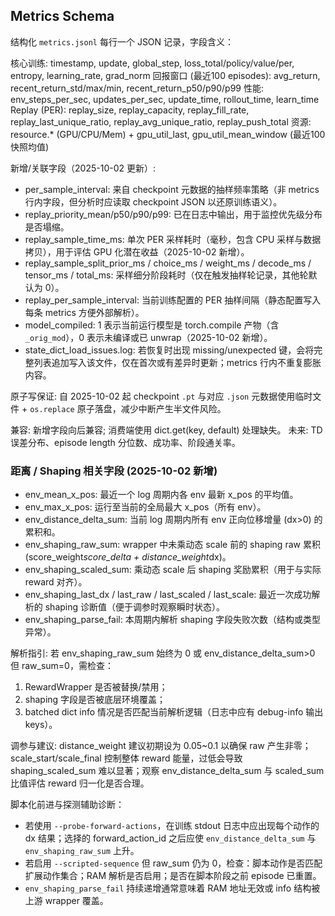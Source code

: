 ## Metrics Schema

结构化 `metrics.jsonl` 每行一个 JSON 记录，字段含义：

核心训练: timestamp, update, global_step, loss_total/policy/value/per, entropy, learning_rate, grad_norm
回报窗口 (最近100 episodes): avg_return, recent_return_std/max/min, recent_return_p50/p90/p99
性能: env_steps_per_sec, updates_per_sec, update_time, rollout_time, learn_time
Replay (PER): replay_size, replay_capacity, replay_fill_rate, replay_last_unique_ratio, replay_avg_unique_ratio, replay_push_total
资源: resource.* (GPU/CPU/Mem) + gpu_util_last, gpu_util_mean_window (最近100快照均值)

新增/关联字段（2025-10-02 更新）:
- per_sample_interval: 来自 checkpoint 元数据的抽样频率策略（非 metrics 行内字段，但分析时应读取 checkpoint JSON 以还原训练语义）。
- replay_priority_mean/p50/p90/p99: 已在日志中输出，用于监控优先级分布是否塌缩。
- replay_sample_time_ms: 单次 PER 采样耗时（毫秒，包含 CPU 采样与数据拷贝），用于评估 GPU 化潜在收益（2025-10-02 新增）。
 - replay_sample_split_prior_ms / choice_ms / weight_ms / decode_ms / tensor_ms / total_ms: 采样细分阶段耗时（仅在触发抽样轮记录，其他轮默认为 0）。
 - replay_per_sample_interval: 当前训练配置的 PER 抽样间隔（静态配置写入每条 metrics 方便外部解析）。
 - model_compiled: 1 表示当前运行模型是 torch.compile 产物（含 `_orig_mod`），0 表示未编译或已 unwrap（2025-10-02 新增）。
 - state_dict_load_issues.log: 若恢复时出现 missing/unexpected 键，会将完整列表追加写入该文件，仅在首次或有差异时更新；metrics 行内不重复膨胀内容。

原子写保证: 自 2025-10-02 起 checkpoint `.pt` 与对应 `.json` 元数据使用临时文件 + `os.replace` 原子落盘，减少中断产生半文件风险。

兼容: 新增字段向后兼容; 消费端使用 dict.get(key, default) 处理缺失。
未来: TD 误差分布、episode length 分位数、成功率、阶段通关率。

### 距离 / Shaping 相关字段 (2025-10-02 新增)
- env_mean_x_pos: 最近一个 log 周期内各 env 最新 x_pos 的平均值。
- env_max_x_pos: 运行至当前的全局最大 x_pos（所有 env）。
- env_distance_delta_sum: 当前 log 周期内所有 env 正向位移增量 (dx>0) 的累积和。
- env_shaping_raw_sum: wrapper 中未乘动态 scale 前的 shaping raw 累积 (score_weight*score_delta + distance_weight*dx)。
- env_shaping_scaled_sum: 乘动态 scale 后 shaping 奖励累积（用于与实际 reward 对齐）。
- env_shaping_last_dx / last_raw / last_scaled / last_scale: 最近一次成功解析的 shaping 诊断值（便于调参时观察瞬时状态）。
- env_shaping_parse_fail: 本周期内解析 shaping 字段失败次数（结构或类型异常）。

解析指引: 若 env_shaping_raw_sum 始终为 0 或 env_distance_delta_sum>0 但 raw_sum=0，需检查：
1) RewardWrapper 是否被替换/禁用；
2) shaping 字段是否被底层环境覆盖；
3) batched dict info 情况是否匹配当前解析逻辑（日志中应有 debug-info 输出 keys）。

调参与建议: distance_weight 建议初期设为 0.05~0.1 以确保 raw 产生非零；scale_start/scale_final 控制整体 reward 能量，过低会导致 shaping_scaled_sum 难以显著；观察 env_distance_delta_sum 与 scaled_sum 比值评估 reward 归一化是否合理。

脚本化前进与探测辅助诊断：
- 若使用 `--probe-forward-actions`，在训练 stdout 日志中应出现每个动作的 dx 结果；选择的 forward_action_id 之后应使 `env_distance_delta_sum` 与 `env_shaping_raw_sum` 上升。
- 若启用 `--scripted-sequence` 但 raw_sum 仍为 0，检查：脚本动作是否匹配扩展动作集合；RAM 解析是否启用；是否在脚本阶段之前 episode 已重置。
- `env_shaping_parse_fail` 持续递增通常意味着 RAM 地址无效或 info 结构被上游 wrapper 覆盖。
